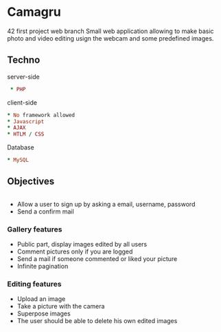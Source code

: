 # Camagru
42 first project web branch
Small web application allowing to make basic photo and video editing usign the webcam and some predefined images.

## Techno
server-side
```ruby
 * PHP
 ```
 client-side
 ```ruby
 * No framework allowed
 * Javascript
 * AJAX
 * HTLM / CSS
 ```
 Database
 ```ruby
 * MySQL
 ```

## Objectives
```ruby ### User features
```
* Allow a user to sign up by asking a email, username, password
* Send a confirm mail

### Gallery features
* Public part, display images edited by all users
* Comment pictures only if you are logged
* Send a mail if someone commented or liked your picture
* Infinite pagination

### Editing features
* Upload an image
* Take a picture with the camera
* Superpose images 
* The user should be able to delete his own edited images
